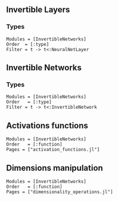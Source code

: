
## Invertible Layers

### Types

```@autodocs
Modules = [InvertibleNetworks]
Order  = [:type]
Filter = t -> t<:NeuralNetLayer
```

## Invertible Networks

### Types

```@autodocs
Modules = [InvertibleNetworks]
Order   = [:type]
Filter = t -> t<:InvertibleNetwork
```

## Activations functions

```@autodocs
Modules = [InvertibleNetworks]
Order   = [:function]
Pages = ["activation_functions.jl"]
```

## Dimensions manipulation

```@autodocs
Modules = [InvertibleNetworks]
Order   = [:function]
Pages = ["dimensionality_operations.jl"]
```